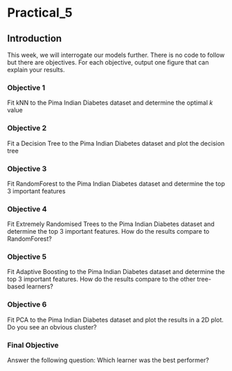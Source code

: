 # Practical_5

## Introduction

This week, we will interrogate our models further. There is no code to follow but there are objectives. For each objective, output one figure that can explain your results.

### Objective 1
Fit kNN to the Pima Indian Diabetes dataset and determine the optimal *k* value

### Objective 2
Fit a Decision Tree to the Pima Indian Diabetes dataset and plot the decision tree

### Objective 3
Fit RandomForest to the Pima Indian Diabetes dataset and determine the top 3 important features

### Objective 4
Fit Extremely Randomised Trees to the Pima Indian Diabetes dataset and determine the top 3 important features. How do the results compare to RandomForest?

### Objective 5
Fit Adaptive Boosting to the Pima Indian Diabetes dataset and determine the top 3 important features. How do the results compare to the other tree-based learners?

### Objective 6
Fit PCA to the Pima Indian Diabetes dataset and plot the results in a 2D plot. Do you see an obvious cluster?

### Final Objective
Answer the following question: Which learner was the best performer? 
